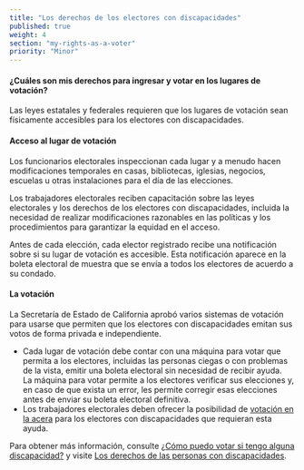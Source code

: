 ```yaml
---
title: "Los derechos de los electores con discapacidades"
published: true
weight: 4
section: "my-rights-as-a-voter"
priority: "Minor"
---
```

#### ¿Cuáles son mis derechos para ingresar y votar en los lugares de votación?  
Las leyes estatales y federales requieren que los lugares de votación sean físicamente accesibles para los electores con discapacidades.  

#### Acceso al lugar de votación  
Los funcionarios electorales inspeccionan cada lugar y a menudo hacen modificaciones temporales en casas, bibliotecas, iglesias, negocios, escuelas u otras instalaciones para el día de las elecciones.  

Los trabajadores electorales reciben capacitación sobre las leyes electorales y los derechos de los electores con discapacidades, incluida la necesidad de realizar modificaciones razonables en las políticas y los procedimientos para garantizar la equidad en el acceso.  

Antes de cada elección, cada elector registrado recibe una notificación sobre si su lugar de votación es accesible. Esta notificación aparece  en la boleta electoral de muestra que se envía a todos los electores de acuerdo a su condado.  

#### La votación  
La Secretaría de Estado de California aprobó varios sistemas de votación para usarse que permiten que los electores con discapacidades emitan sus votos de forma privada e independiente.
- Cada lugar de votación debe contar con una máquina para votar que permita a los electores, incluidas las personas ciegas o con problemas de la vista, emitir una boleta electoral sin necesidad de recibir ayuda.  
	La máquina para votar permite a los electores verificar sus elecciones y, en caso de que exista un error, les permite corregir esas elecciones antes de enviar su boleta electoral definitiva.
- Los trabajadores electorales deben ofrecer la posibilidad de [votación en la acera](#menu-item-¿cómo-voto-si-tengo-alguna-discapacidad) para los electores con discapacidades que requieran esta ayuda.  

Para obtener más información, consulte [¿Cómo puedo votar si tengo alguna discapacidad?](#menu-item-¿cómo-voto-si-tengo-alguna-discapacidad) y visite [Los derechos de las personas con discapacidades](http://www.disabilityrightsca.org/pubs/PublicationsVoting.htm).
